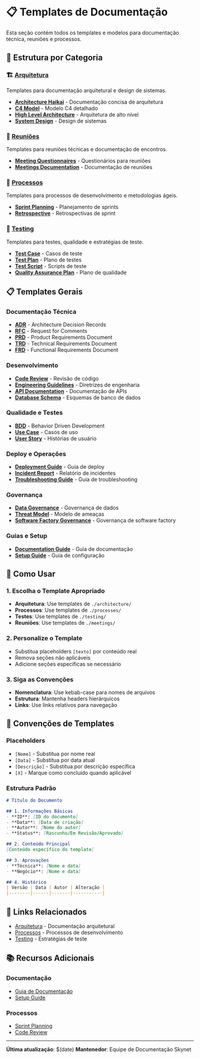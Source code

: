 # 📋 Templates de Documentação

Esta seção contém todos os templates e modelos para documentação técnica, reuniões e processos.

## 📁 Estrutura por Categoria

### 🏗️ [Arquitetura](./architecture/)
Templates para documentação arquitetural e design de sistemas.

- **[Architecture Haikai](architecture/architecture-hai-template.md)** - Documentação concisa de arquitetura
- **[C4 Model](architecture/c4-model-template.md)** - Modelo C4 detalhado
- **[High Level Architecture](architecture/high-level-architecture-template.md)** - Arquitetura de alto nível
- **[System Design](architecture/system-design-template.md)** - Design de sistemas

### 🤝 [Reuniões](./meetings/)
Templates para reuniões técnicas e documentação de encontros.

- **[Meeting Questionnaires](meetings/meeting-questionnaires.md)** - Questionários para reuniões
- **[Meetings Documentation](meetings/meetings-documentation.md)** - Documentação de reuniões

### 🚀 [Processos](./processes/)
Templates para processos de desenvolvimento e metodologias ágeis.

- **[Sprint Planning](processes/sprint-planning-template.md)** - Planejamento de sprints
- **[Retrospective](processes/retrospective-template.md)** - Retrospectivas de sprint

### 🧪 [Testing](./testing/)
Templates para testes, qualidade e estratégias de teste.

- **[Test Case](testing/test-case-template.md)** - Casos de teste
- **[Test Plan](testing/test-plan-template.md)** - Plano de testes
- **[Test Script](testing/test-script-template.md)** - Scripts de teste
- **[Quality Assurance Plan](./testing/quality-assurance-plan-template.md)** - Plano de qualidade

## 📋 Templates Gerais

### Documentação Técnica
- **[ADR](adr-template.md)** - Architecture Decision Records
- **[RFC](rfc-template.md)** - Request for Comments
- **[PRD](prd-template.md)** - Product Requirements Document
- **[TRD](trd-template.md)** - Technical Requirements Document
- **[FRD](frd-template.md)** - Functional Requirements Document

### Desenvolvimento
- **[Code Review](code-review-template.md)** - Revisão de código
- **[Engineering Guidelines](engineering-guidelines-template.md)** - Diretrizes de engenharia
- **[API Documentation](api-documentation-template.md)** - Documentação de APIs
- **[Database Schema](database-schema-template.md)** - Esquemas de banco de dados

### Qualidade e Testes
- **[BDD](bdd-template.md)** - Behavior Driven Development
- **[Use Case](use-case-template.md)** - Casos de uso
- **[User Story](user-story-template.md)** - Histórias de usuário

### Deploy e Operações
- **[Deployment Guide](deployment-guide-template.md)** - Guia de deploy
- **[Incident Report](incident-report-template.md)** - Relatório de incidentes
- **[Troubleshooting Guide](troubleshooting-guide-template.md)** - Guia de troubleshooting

### Governança
- **[Data Governance](data-governance-template.md)** - Governança de dados
- **[Threat Model](threat-model-template.md)** - Modelo de ameaças
- **[Software Factory Governance](software-factory-governance.md)** - Governança de software factory

### Guias e Setup
- **[Documentation Guide](documentation-guide.md)** - Guia de documentação
- **[Setup Guide](setup-guide.md)** - Guia de configuração

## 🎯 Como Usar

### 1. Escolha o Template Apropriado
- **Arquitetura**: Use templates de `./architecture/`
- **Processos**: Use templates de `./processes/`
- **Testes**: Use templates de `./testing/`
- **Reuniões**: Use templates de `./meetings/`

### 2. Personalize o Template
- Substitua placeholders `[texto]` por conteúdo real
- Remova seções não aplicáveis
- Adicione seções específicas se necessário

### 3. Siga as Convenções
- **Nomenclatura**: Use kebab-case para nomes de arquivos
- **Estrutura**: Mantenha headers hierárquicos
- **Links**: Use links relativos para navegação

## 📝 Convenções de Templates

### Placeholders
- `[Nome]` - Substitua por nome real
- `[Data]` - Substitua por data atual
- `[Descrição]` - Substitua por descrição específica
- `[X]` - Marque como concluído quando aplicável

### Estrutura Padrão
```markdown
# Título do Documento

## 1. Informações Básicas
- **ID**: [ID do documento]
- **Data**: [Data de criação]
- **Autor**: [Nome do autor]
- **Status**: [Rascunho/Em Revisão/Aprovado]

## 2. Conteúdo Principal
[Conteúdo específico do template]

## 3. Aprovações
- **Técnica**: [Nome e data]
- **Negócio**: [Nome e data]

## 4. Histórico
| Versão | Data | Autor | Alteração |
|--------|------|-------|-----------|
```

## 🔗 Links Relacionados

- [Arquitetura](../architecture/README.md) - Documentação arquitetural
- [Processos](../processes/README.md) - Processos de desenvolvimento
- [Testing](../testing/README.md) - Estratégias de teste

## 📚 Recursos Adicionais

### Documentação
- [Guia de Documentação](documentation-guide.md)
- [Setup Guide](setup-guide.md)

### Processos
- [Sprint Planning](processes/sprint-planning-template.md)
- [Code Review](code-review-template.md)

---

**Última atualização**: $(date)
**Mantenedor**: Equipe de Documentação Skynet
